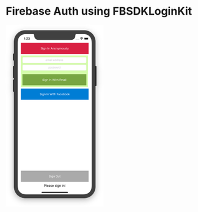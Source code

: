 # Firebase Auth using FBSDKLoginKit
<img src="https://github.com/omrobbie/ios-firebase-auth/blob/master/screenshot/screenshot.png" width=256>
